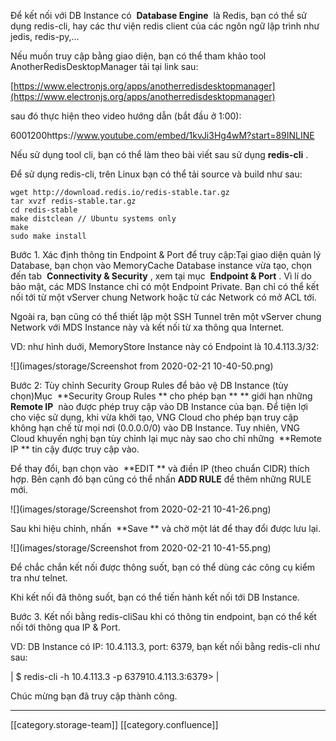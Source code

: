 Để kết nối với DB Instance có  **Database Engine**  là Redis, bạn có thể sử dụng redis-cli, hay các thư viện redis client của các ngôn ngữ lập trình như jedis, redis-py,...

Nếu muốn truy cập bằng giao diện, bạn có thể tham khảo tool AnotherRedisDesktopManager tải tại link sau:

[https://www.electronjs.org/apps/anotherredisdesktopmanager](https://www.electronjs.org/apps/anotherredisdesktopmanager)

sau đó thực hiện theo video hướng dẫn (bắt đầu ở 1:00):



6001200https://www.youtube.com/embed/1kvJi3Hg4wM?start=89INLINE

Nếu sử dụng tool cli, bạn có thể làm theo bài viết sau sử dụng  **redis-cli** .

Để sử dụng redis-cli, trên Linux bạn có thể tải source và build như sau:


```
wget http://download.redis.io/redis-stable.tar.gz
tar xvzf redis-stable.tar.gz
cd redis-stable
make distclean // Ubuntu systems only
make
sudo make install
```




Bước 1. Xác định thông tin Endpoint & Port để truy cập:Tại giao diện quản lý Database, bạn chọn vào MemoryCache Database instance vừa tạo, chọn đến tab  **Connectivity & Security** , xem tại mục  **Endpoint & Port** . Vì lí do bảo mật, các MDS Instance chỉ có một Endpoint Private. Bạn chỉ có thể kết nối tới từ một vServer chung Network hoặc từ các Network có mở ACL tới.

Ngoài ra, bạn cũng có thể thiết lập một SSH Tunnel trên một vServer chung Network với MDS Instance này và kết nối từ xa thông qua Internet. 

VD: như hình duới, MemoryStore Instance này có Endpoint là 10.4.113.3/32: 

![](images/storage/Screenshot from 2020-02-21 10-40-50.png)





Bước 2: Tùy chỉnh Security Group Rules để bảo vệ DB Instance (tùy chọn)Mục  **Security Group Rules ** cho phép bạn ** ** giới hạn những  **Remote IP**  nào được phép truy cập vào DB Instance của bạn. Để tiện lợi cho việc sử dụng, khi vừa khởi tạo, VNG Cloud cho phép bạn truy cập không hạn chế từ mọi nơi (0.0.0.0/0) vào DB Instance. Tuy nhiên, VNG Cloud khuyến nghị bạn tùy chỉnh lại mục này sao cho chỉ những  **Remote IP ** tin cậy được truy cập vào.

Để thay đổi, bạn chọn vào  **EDIT ** và điền IP (theo chuẩn CIDR) thích hợp. Bên cạnh đó bạn cũng có thể nhấn  **ADD RULE**  để thêm những RULE mới.

![](images/storage/Screenshot from 2020-02-21 10-41-26.png)



Sau khi hiệu chỉnh, nhấn  **Save ** và chờ một lát để thay đổi được lưu lại.

![](images/storage/Screenshot from 2020-02-21 10-41-55.png)



Để chắc chắn kết nối được thông suốt, bạn có thể dùng các công cụ kiểm tra như telnet.

Khi kết nối đã thông suốt, bạn có thể tiến hành kết nối tới DB Instance.



Bước 3. Kết nối bằng redis-cliSau khi có thông tin endpoint, bạn có thể kết nối tới thông qua IP & Port.

VD: DB Instance có IP: 10.4.113.3, port: 6379, bạn kết nối bằng redis-cli như sau:



| $ redis-cli -h 10.4.113.3 -p 637910.4.113.3:6379> | 



Chúc mừng bạn đã truy cập thành công.









*****

[[category.storage-team]] 
[[category.confluence]] 
